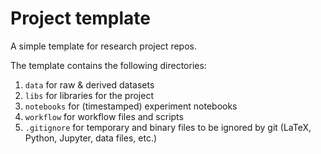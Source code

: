 # Project template

A simple template for research project repos.

The template contains the following directories:

1. `data` for raw & derived datasets
1. `libs` for libraries for the project
1. `notebooks` for (timestamped) experiment notebooks
1. `workflow` for workflow files and scripts
1. `.gitignore` for temporary and binary files to be ignored by git (LaTeX, Python, Jupyter, data files, etc.)
